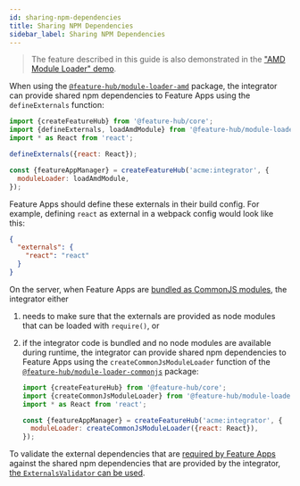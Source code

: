 ```yaml
---
id: sharing-npm-dependencies
title: Sharing NPM Dependencies
sidebar_label: Sharing NPM Dependencies
---
```


> The feature described in this guide is also demonstrated in the ["AMD Module
> Loader" demo][amd-module-loader-demo].

When using the [`@feature-hub/module-loader-amd`][module-loader-amd-api]
package, the integrator can provide shared npm dependencies to Feature Apps
using the `defineExternals` function:

```js
import {createFeatureHub} from '@feature-hub/core';
import {defineExternals, loadAmdModule} from '@feature-hub/module-loader-amd';
import * as React from 'react';
```

```js
defineExternals({react: React});

const {featureAppManager} = createFeatureHub('acme:integrator', {
  moduleLoader: loadAmdModule,
});
```

Feature Apps should define these externals in their build config. For example,
defining `react` as external in a webpack config would look like this:

```json
{
  "externals": {
    "react": "react"
  }
}
```

On the server, when Feature Apps are [bundled as CommonJS modules][serversrc],
the integrator either

1. needs to make sure that the externals are provided as node modules that can
   be loaded with `require()`, or

1. if the integrator code is bundled and no node modules are available during
   runtime, the integrator can provide shared npm dependencies to Feature Apps
   using the `createCommonJsModuleLoader` function of the
   [`@feature-hub/module-loader-commonjs`][module-loader-commonjs-api] package:

   ```js
   import {createFeatureHub} from '@feature-hub/core';
   import {createCommonJsModuleLoader} from '@feature-hub/module-loader-commonjs';
   import * as React from 'react';
   ```

   ```js
   const {featureAppManager} = createFeatureHub('acme:integrator', {
     moduleLoader: createCommonJsModuleLoader({react: React}),
   });
   ```

To validate the external dependencies that are [required by Feature
Apps][feature-app-dependencies] against the shared npm dependencies that are
provided by the integrator, [the `ExternalsValidator` can be
used][validating-externals].

[module-loader-amd-api]: /api/modules/module_loader_amd.html
[module-loader-commonjs-api]: /api/modules/module_loader_commonjs.html
[amd-module-loader-demo]:
  https://github.com/sinnerschrader/feature-hub/tree/master/packages/demos/src/module-loader-amd
[serversrc]: /docs/guides/integrating-the-feature-hub#serversrc
[feature-app-dependencies]: /docs/guides/writing-a-feature-app#dependencies
[validating-externals]:
  /docs/guides/integrating-the-feature-hub#validating-externals

